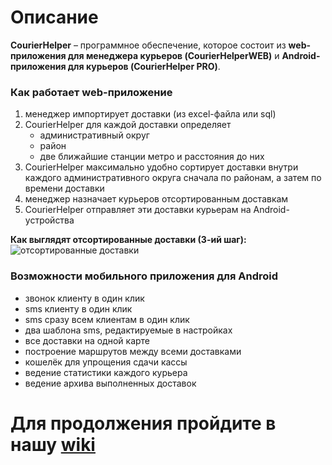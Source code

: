 # Описание
**CourierHelper** – программное обеспечение, которое состоит из **web-приложения для менеджера курьеров (CourierHelperWEB)** и **Android-приложения для курьеров (CourierHelper PRO)**.

### Как работает web-приложение
   1. менеджер импортирует доставки (из exсel-файла или sql)
   2. CourierHelper для каждой доставки определяет
      * административный округ
      * район
      * две ближайшие станции метро и расстояния до них
   3. CourierHelper максимально удобно сортирует доставки внутри каждого административного округа сначала по районам, а затем по времени доставки
   4. менеджер назначает курьеров отсортированным доставкам
   5. CourierHelper отправляет эти доставки курьерам на Android-устройства

**Как выглядят отсортированные доставки (3-ий шаг):**
![отсортированные доставки](https://test.courierhelper.is88.ru/img/sortedDeliveries.png)

### Возможности мобильного приложения для Android
   * звонок клиенту в один клик
   * sms клиенту в один клик
   * sms сразу всем клиентам в один клик
   * два шаблона sms, редактируемые в настройках
   * все доставки на одной карте
   * построение маршрутов между всеми доставками
   * кошелёк для упрощения сдачи кассы
   * ведение статистики каждого курьера
   * ведение архива выполненных доставок

# Для продолжения пройдите в нашу [wiki](https://github.com/ivan8m8/CourierHelperWEB/wiki)
